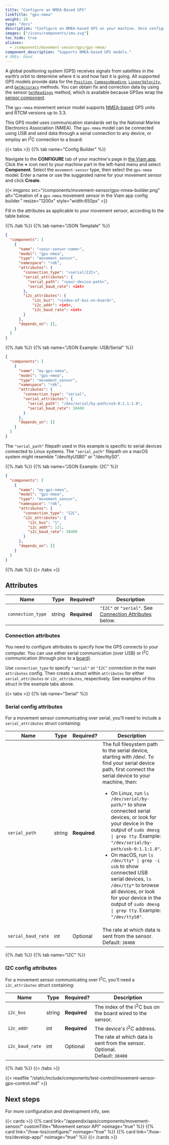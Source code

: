 ```yaml
---
title: "Configure an NMEA-Based GPS"
linkTitle: "gps-nmea"
weight: 10
type: "docs"
description: "Configure an NMEA-based GPS on your machine. Once configured use the API to obtain the Position, CompassHeading and LinearVelocity."
images: ["/icons/components/imu.svg"]
toc_hide: true
aliases:
  - /components/movement-sensor/gps/gps-nmea/
component_description: "Supports NMEA-based GPS models."
# SMEs: Rand
---
```


A global positioning system (GPS) receives signals from satellites in the earth’s orbit to determine where it is and how fast it is going.
All supported GPS models provide data for the [`Position`](/appendix/apis/components/movement-sensor/#getposition), [`CompassHeading`](/appendix/apis/components/movement-sensor/#getcompassheading), [`LinearVelocity`](/appendix/apis/components/movement-sensor/#getlinearvelocity), and [`GetAccuracy`](/appendix/apis/components/movement-sensor/#getaccuracy) methods.
You can obtain fix and correction data by using the sensor [`GetReadings`](/appendix/apis/components/sensor/#getreadings) method, which is available because GPSes wrap the [sensor component](/components/sensor/).

The `gps-nmea` movement sensor model supports [NMEA-based](https://en.wikipedia.org/wiki/NMEA_0183) GPS units and RTCM versions up to 3.3.

This GPS model uses communication standards set by the National Marine Electronics Association (NMEA).
The `gps-nmea` model can be connected using USB and send data through a serial connection to any device, or employ an I<sup>2</sup>C connection to a board:

{{< tabs >}}
{{% tab name="Config Builder" %}}

Navigate to the **CONFIGURE** tab of your machine's page in [the Viam app](https://app.viam.com).
Click the **+** icon next to your machine part in the left-hand menu and select **Component**.
Select the `movement-sensor` type, then select the `gps-nmea` model.
Enter a name or use the suggested name for your movement sensor and click **Create**.

{{< imgproc src="/components/movement-sensor/gps-nmea-builder.png" alt="Creation of a `gps-nmea` movement sensor in the Viam app config builder." resize="1200x" style="width:650px" >}}

Fill in the attributes as applicable to your movement sensor, according to the table below.

{{% /tab %}}
{{% tab name="JSON Template" %}}

```json {class="line-numbers linkable-line-numbers"}
{
  "components": [
    {
      "name": "<your-sensor-name>",
      "model": "gps-nmea",
      "type": "movement_sensor",
      "namespace": "rdk",
      "attributes": {
        "connection_type": "<serial|I2C>",
        "serial_attributes": {
          "serial_path": "<your-device-path>",
          "serial_baud_rate": <int>
        },
        "i2c_attributes": {
            "i2c_bus": "<index-of-bus-on-board>",
            "i2c_addr": <int>,
            "i2c_baud_rate": <int>
        }
      },
      "depends_on": [],
    }
  ]
}
```

{{% /tab %}}
{{% tab name="JSON Example: USB/Serial" %}}

```json {class="line-numbers linkable-line-numbers"}
{
  "components": [
    {
      "name": "my-gps-nmea",
      "model": "gps-nmea",
      "type": "movement_sensor",
      "namespace": "rdk",
      "attributes": {
        "connection_type": "serial",
        "serial_attributes": {
          "serial_path": "/dev/serial/by-path/usb-0:1.1:1.0",
          "serial_baud_rate": 38400
        }
      },
      "depends_on": []
    }
  ]
}
```

The `"serial_path"` filepath used in this example is specific to serial devices connected to Linux systems.
The `"serial_path"` filepath on a macOS system might resemble <file>"/dev/ttyUSB0"</file> or <file>"/dev/ttyS0"</file>.

{{% /tab %}}
{{% tab name="JSON Example: I2C" %}}

```json {class="line-numbers linkable-line-numbers"}
{
  "components": [
    {
      "name": "my-gps-nmea",
      "model": "gps-nmea",
      "type": "movement_sensor",
      "namespace": "rdk",
      "attributes": {
        "connection_type": "I2C",
        "i2c_attributes": {
          "i2c_bus": "1",
          "i2c_addr": 111,
          "i2c_baud_rate": 38400
        }
      },
      "depends_on": []
    }
  ]
}
```

{{% /tab %}}
{{< /tabs >}}

## Attributes

<!-- prettier-ignore -->
| Name              | Type    | Required? | Description  |
| ----------------- | ------- | --------- | ------------ |
| `connection_type` | string  | **Required** | `"I2C"` or `"serial"`. See [Connection Attributes](#connection-attributes) below. |

### Connection attributes

You need to configure attributes to specify how the GPS connects to your computer.
You can use either serial communication (over USB) or I<sup>2</sup>C communication (through pins to a [board](/components/board/)).

Use `connection_type` to specify `"serial"` or `"I2C"` connection in the main `attributes` config.
Then create a struct within `attributes` for either `serial_attributes` or `i2c_attributes`, respectively.
See examples of this struct in the example tabs above.

{{< tabs >}}
{{% tab name="Serial" %}}

### Serial config attributes

For a movement sensor communicating over serial, you'll need to include a `serial_attributes` struct containing:

<!-- prettier-ignore -->
| Name               | Type   | Required? | Description  |
| ------------------ | ------ | --------- | ------------ |
| `serial_path` | string | **Required** | The full filesystem path to the serial device, starting with <file>/dev/</file>. To find your serial device path, first connect the serial device to your machine, then:<ul><li>On Linux, run <code>ls /dev/serial/by-path/\*</code> to show connected serial devices, or look for your device in the output of <code>sudo dmesg \| grep tty</code>. Example: <code>"/dev/serial/by-path/usb-0:1.1:1.0"</code>.</li><li>On macOS, run <code>ls /dev/tty\* \| grep -i usb</code> to show connected USB serial devices, <code>ls /dev/tty\*</code> to browse all devices, or look for your device in the output of <code>sudo dmesg \| grep tty</code>. Example: <code>"/dev/ttyS0"</code>.</li></ul> |
| `serial_baud_rate` | int    | Optional     | The rate at which data is sent from the sensor. <br> Default: `38400` |

{{% /tab %}}
{{% tab name="I2C" %}}

### I2C config attributes

For a movement sensor communicating over I<sup>2</sup>C, you'll need a `i2c_attributes` struct containing:

<!-- prettier-ignore -->
| Name            | Type   | Required? | Description |
| --------------- | ------ | --------- | ----------- |
| `i2c_bus`       | string | **Required** | The index of the I<sup>2</sup>C bus on the board wired to the sensor. |
| `i2c_addr`      | int    | **Required** | The device's I<sup>2</sup>C address. |
| `i2c_baud_rate` | int    | Optional     | The rate at which data is sent from the sensor. Optional. <br> Default: `38400` |

{{% /tab %}}
{{< /tabs >}}

{{< readfile "/static/include/components/test-control/movement-sensor-gps-control.md" >}}

## Next steps

For more configuration and development info, see:

{{< cards >}}
{{% card link="/appendix/apis/components/movement-sensor/" customTitle="Movement sensor API" noimage="true" %}}
{{% card link="/how-tos/configure/" noimage="true" %}}
{{% card link="/how-tos/develop-app/" noimage="true" %}}
{{< /cards >}}
